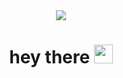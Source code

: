 <div id="header" align="center">
  <img src="https://31.media.tumblr.com/af3e943012bd2a33557b49b34b8f3694/tumblr_mtlix1FYKg1rl84lro1_500.gif"/>
</div>

<div align="center">
  <img src="https://komarev.com/ghpvc/?username=ALeonova&style=flat&color=4666ff" alt=""/>
</div>

<h1 align="center">
  hey there
  <img src="https://media.giphy.com/media/hvRJCLFzcasrR4ia7z/giphy.gif" width="30px"/>
</h1>

<!--
### Hi there 👋

**ALeonova/ALeonova** is a ✨ _special_ ✨ repository because its `README.md` (this file) appears on your GitHub profile.

Here are some ideas to get you started:

- 🔭 I’m currently working on ...
- 🌱 I’m currently learning ...
- 👯 I’m looking to collaborate on ...
- 🤔 I’m looking for help with ...
- 💬 Ask me about ...
- 📫 How to reach me: ...
- 😄 Pronouns: ...
- ⚡ Fun fact: ...
-->
